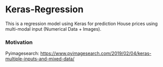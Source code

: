 # Keras-Regression

This is a regression model using Keras for prediction House prices using multi-modal input (Numerical Data + Images).

### Motivation
Pyimagesearch: https://www.pyimagesearch.com/2019/02/04/keras-multiple-inputs-and-mixed-data/
